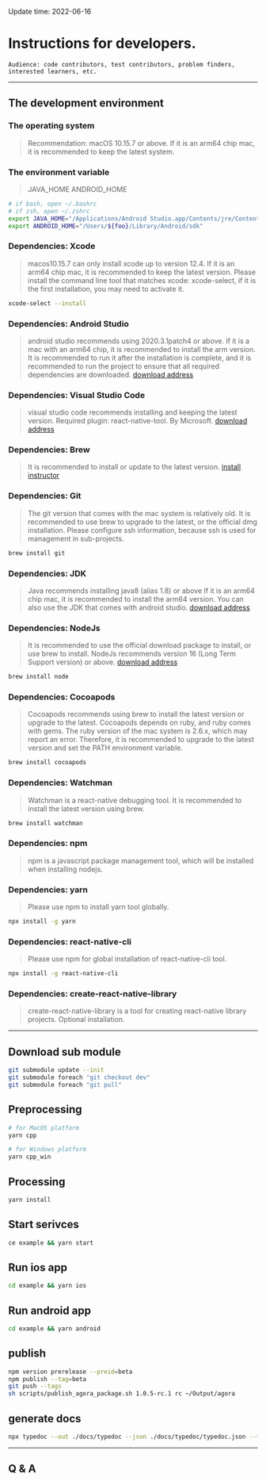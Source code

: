 Update time: 2022-06-16

# Instructions for developers.

    Audience: code contributors, test contributors, problem finders, interested learners, etc.

---

## The development environment

### The operating system

> Recommendation: macOS 10.15.7 or above.
> If it is an arm64 chip mac, it is recommended to keep the latest system.

### The environment variable

> JAVA_HOME
> ANDROID_HOME

```sh
# if bash, open ~/.bashrc
# if zsh, open ~/.zshrc
export JAVA_HOME="/Applications/Android Studio.app/Contents/jre/Contents/Home"
export ANDROID_HOME="/Users/${foo}/Library/Android/sdk"
```

### Dependencies: Xcode

> macos10.15.7 can only install xcode up to version 12.4.
> If it is an arm64 chip mac, it is recommended to keep the latest version.
> Please install the command line tool that matches xcode: xcode-select, if it is the first installation, you may need to activate it.

```sh
xcode-select --install
```

### Dependencies: Android Studio

> android studio recommends using 2020.3.1patch4 or above.
> If it is a mac with an arm64 chip, it is recommended to install the arm version.
> It is recommended to run it after the installation is complete, and it is recommended to run the project to ensure that all required dependencies are downloaded.
> [download address](https://developer.android.google.cn/studio/)

### Dependencies: Visual Studio Code

> visual studio code recommends installing and keeping the latest version.
> Required plugin: react-native-tool. By Microsoft.
> [download address](https://code.visualstudio.com/)

### Dependencies: Brew

> It is recommended to install or update to the latest version.
> [install instructor](https://docs.brew.sh/Installation)

### Dependencies: Git

> The git version that comes with the mac system is relatively old. It is recommended to use brew to upgrade to the latest, or the official dmg installation.
> Please configure ssh information, because ssh is used for management in sub-projects.

```sh
brew install git
```

### Dependencies: JDK

> Java recommends installing java8 (alias 1.8) or above
> If it is an arm64 chip mac, it is recommended to install the arm64 version. You can also use the JDK that comes with android studio.
> [download address](https://www.oracle.com/java/technologies/downloads/)

### Dependencies: NodeJs

> It is recommended to use the official download package to install, or use brew to install.
> NodeJs recommends version 16 (Long Term Support version) or above.
> [download address](https://nodejs.org/en/)

```sh
brew install node
```

### Dependencies: Cocoapods

> Cocoapods recommends using brew to install the latest version or upgrade to the latest.
> Cocoapods depends on ruby, and ruby comes with gems.
> The ruby version of the mac system is 2.6.x, which may report an error. Therefore, it is recommended to upgrade to the latest version and set the PATH environment variable.

```sh
brew install cocoapods
```

### Dependencies: Watchman

> Watchman is a react-native debugging tool. It is recommended to install the latest version using brew.

```sh
brew install watchman
```

### Dependencies: npm

> npm is a javascript package management tool, which will be installed when installing nodejs.

### Dependencies: yarn

> Please use npm to install yarn tool globally.

```sh
npx install -g yarn
```

### Dependencies: react-native-cli

> Please use npm for global installation of react-native-cli tool.

```sh
npx install -g react-native-cli
```

### Dependencies: create-react-native-library

> create-react-native-library is a tool for creating react-native library projects. Optional installation.

---

## Download sub module

```sh
git submodule update --init
git submodule foreach "git checkout dev"
git submodule foreach "git pull"
```

## Preprocessing

```sh
# for MacOS platform
yarn cpp

# for Windows platform
yarn cpp_win
```

## Processing

```sh
yarn install
```

## Start serivces

```sh
ce example && yarn start
```

## Run ios app

```sh
cd example && yarn ios
```

## Run android app

```sh
cd example && yarn android
```

## publish

```sh
npm version prerelease --preid=beta
npm publish --tag=beta
git push --tags
sh scripts/publish_agora_package.sh 1.0.5-rc.1 rc ~/Output/agora
```

## generate docs

```sh
npx typedoc --out ./docs/typedoc --json ./docs/typedoc/typedoc.json --tsconfig ./tsconfig.json ./src/index.ts
```

---

## Q & A
